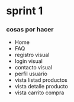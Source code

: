 # sprint 1

### cosas por hacer

- Home
- FAQ
- registro visual
- login visual
- contacto visual
- perfil usuario
- vista listad productos
- vista detalle producto
- vista carrito compra
